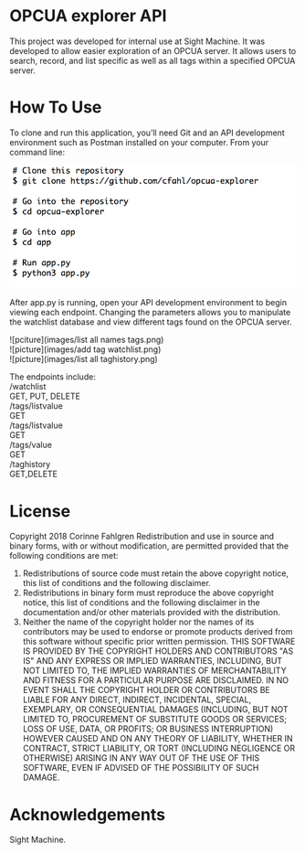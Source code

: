 # OPCUA explorer API
This project was developed for internal use at Sight Machine.  It was developed to allow easier exploration of an OPCUA server.  It allows users to search, record, and list specific as well as all tags within a specified OPCUA server.

# How To Use
To clone and run this application, you’ll need Git and an API development environment such as Postman installed on your computer.  From your command line:

![picture](images/how_to.png)

After app.py is running, open your API development environment to begin viewing each endpoint.  Changing the parameters allows you to manipulate the watchlist database and view different tags found on the OPCUA server.

![pciture](images/list all names tags.png)  
![picture](images/add tag watchlist.png)  
![picture](images/list all taghistory.png)  

The endpoints include:  
/watchlist  
	GET, PUT, DELETE  
/tags/listvalue  
	GET  
/tags/listvalue  
	GET  
/tags/value  
	GET  
/taghistory  
	GET,DELETE  

# License
Copyright 2018 Corinne Fahlgren
Redistribution and use in source and binary forms, with or without modification, are permitted provided that the following conditions are met:
1. Redistributions of source code must retain the above copyright notice, this list of conditions and the following disclaimer.
2. Redistributions in binary form must reproduce the above copyright notice, this list of conditions and the following disclaimer in the documentation and/or other materials provided with the distribution.
3. Neither the name of the copyright holder nor the names of its contributors may be used to endorse or promote products derived from this software without specific prior written permission.
THIS SOFTWARE IS PROVIDED BY THE COPYRIGHT HOLDERS AND CONTRIBUTORS "AS IS" AND ANY EXPRESS OR IMPLIED WARRANTIES, INCLUDING, BUT NOT LIMITED TO, THE IMPLIED WARRANTIES OF MERCHANTABILITY AND FITNESS FOR A PARTICULAR PURPOSE ARE DISCLAIMED. IN NO EVENT SHALL THE COPYRIGHT HOLDER OR CONTRIBUTORS BE LIABLE FOR ANY DIRECT, INDIRECT, INCIDENTAL, SPECIAL, EXEMPLARY, OR CONSEQUENTIAL DAMAGES (INCLUDING, BUT NOT LIMITED TO, PROCUREMENT OF SUBSTITUTE GOODS OR SERVICES; LOSS OF USE, DATA, OR PROFITS; OR BUSINESS INTERRUPTION) HOWEVER CAUSED AND ON ANY THEORY OF LIABILITY, WHETHER IN CONTRACT, STRICT LIABILITY, OR TORT (INCLUDING NEGLIGENCE OR OTHERWISE) ARISING IN ANY WAY OUT OF THE USE OF THIS SOFTWARE, EVEN IF ADVISED OF THE POSSIBILITY OF SUCH DAMAGE.

# Acknowledgements
Sight Machine.

